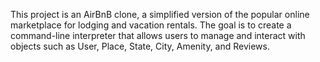 This project is an AirBnB clone, a simplified version of the popular online marketplace for lodging and vacation rentals.
The goal is to create a command-line interpreter that allows users to manage and interact with objects such as User, Place, State, City, Amenity, and Reviews.
